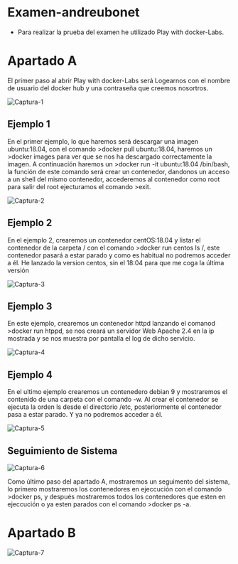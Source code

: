 # Examen-andreubonet

- Para realizar la prueba del examen he utilizado Play with docker-Labs.

# Apartado A

<p> El primer paso al abrir Play with docker-Labs será Logearnos con el nombre de usuario del docker hub y una contraseña que creemos nosortros.</p> 

![Captura-1](https://user-images.githubusercontent.com/91874398/173301147-00da62d9-d607-4eb7-b47f-c17352be933c.PNG)

## Ejemplo 1

<p> En el primer ejemplo, lo que haremos será descargar una imagen ubuntu:18.04, con el comando >docker pull ubuntu:18.04, haremos un >docker images para ver que se nos ha descargado correctamente la imagen. A continuación haremos un >docker run -it ubuntu:18.04 /bin/bash, la función de este comando será crear un contenedor, dandonos un acceso a un shell del mismo contenedor, accederemos al contenedor como root para salir del root ejecturamos el comando >exit.
</p>

![Captura-2](https://user-images.githubusercontent.com/91874398/173302162-b401749f-27b3-48c9-a2d6-a6c42ae487ba.PNG)

## Ejemplo 2

<p> En el ejemplo 2, crearemos un contenedor centOS:18.04 y listar el contenedor de la carpeta / con el comando >docker run centos ls /, este contenedor pasará a estar parado y como es habitual no podremos acceder a él. He lanzado la version centos, sin el 18:04 para que me coga la última versión
</p>

![Captura-3](https://user-images.githubusercontent.com/91874398/173304776-c2ef65c3-b5f7-4d83-b6fa-ee6f01d8969d.PNG)


## Ejemplo 3

<p> En este ejemplo, crearemos un contenedor httpd lanzando el comanod >docker run htppd, se nos creará un servidor Web Apache 2.4 en la ip mostrada y se nos muestra por pantalla el log de dicho servicio. 
</p>

![Captura-4](https://user-images.githubusercontent.com/91874398/173305144-b5cd5d0f-24a4-4a9c-a2c2-24d483571978.PNG)


## Ejemplo 4

<p> En el ultimo ejemplo crearemos un contenedero debian 9 y mostraremos el contenido de una carpeta con el comando -w. Al crear el contenedor se ejecuta la orden ls desde el directorio /etc, posteriormente el contenedor pasa a estar parado. Y ya no podremos acceder a él.
</p>

![Captura-5](https://user-images.githubusercontent.com/91874398/173306366-6e6b307d-9f1d-4fa2-8991-f936b1e35633.PNG)


## Seguimiento de Sistema

![Captura-6](https://user-images.githubusercontent.com/91874398/173306673-4a616caa-af30-41b6-b42c-4a28791a5b5e.PNG)

<p> Como último paso del apartado A, mostraremos un seguimento del sistema, lo primero mostraremos los contenedores en ejeccución con el comando >docker ps, y después mostraremos todos los contenedores que esten en ejeccución o ya esten parados con el comando >docker ps -a.
</p>


# Apartado B

![Captura-7](https://user-images.githubusercontent.com/91874398/173313365-9d55b99a-a261-4974-a205-5bb326b854e1.PNG)




